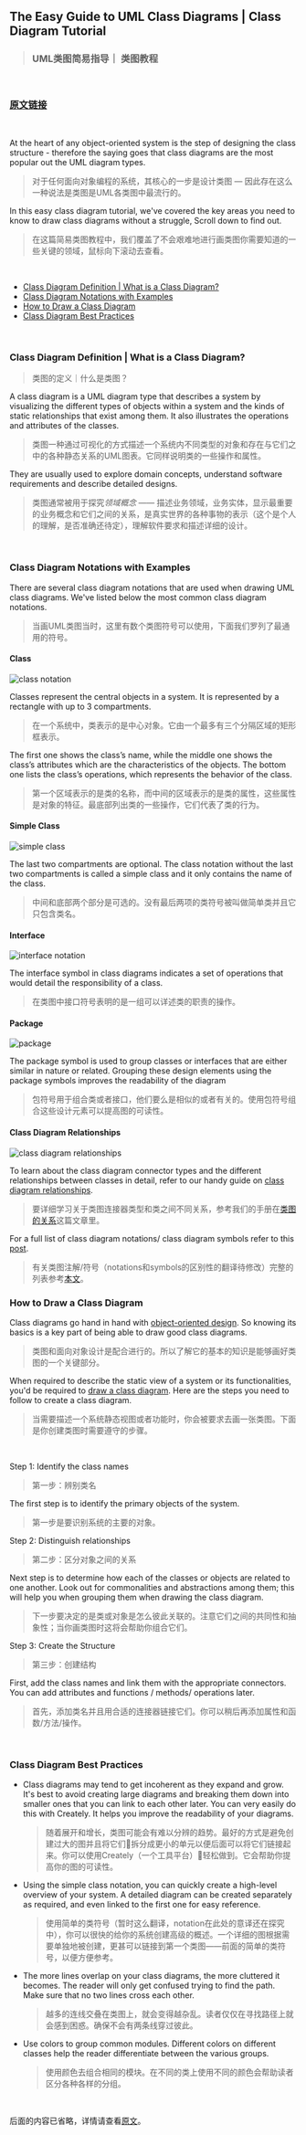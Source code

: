 ## The Easy Guide to UML Class Diagrams | Class Diagram Tutorial

> ### UML类图简易指导｜ 类图教程

<br/>

### [原文链接](https://creately.com/blog/diagrams/class-diagram-tutorial)
<br/>


At the heart of any object-oriented system is the step of designing the class structure - therefore the saying goes that class diagrams are the most popular out the UML diagram types.

> 对于任何面向对象编程的系统，其核心的一步是设计类图 — 因此存在这么一种说法是类图是UML各类图中最流行的。



In this easy class diagram tutorial, we've covered the key areas you need to know to draw class diagrams without a struggle, Scroll down to find out.

> 在这篇简易类图教程中，我们覆盖了不会艰难地进行画类图你需要知道的一些关键的领域，鼠标向下滚动去查看。

<br/>

  - [Class Diagram Definition | What is a Class Diagram?](#class-diagram-definition--what-is-a-class-diagram)
  - [Class Diagram Notations with Examples](#class-diagram-notations-with-examples)
  - [How to Draw a Class Diagram](#how-to-draw-a-class-diagram)
  - [Class Diagram Best Practices](#class-diagram-best-practices)

<br/>

### Class Diagram Definition | What is a Class Diagram?
> 类图的定义｜什么是类图？

A class diagram is a UML diagram type that describes a system by visualizing the different types of objects within a system and the kinds of static relationships that exist among them. It also illustrates the operations and attributes of the classes.

> 类图一种通过可视化的方式描述一个系统内不同类型的对象和存在与它们之中的各种静态关系的UML图表。它同样说明类的一些操作和属性。

They are usually used to explore domain concepts, understand software requirements and describe detailed designs.

> 类图通常被用于探究*领域概念* —— 描述业务领域，业务实体，显示最重要的业务概念和它们之间的关系，是真实世界的各种事物的表示（这个是个人的理解，是否准确还待定），理解软件要求和描述详细的设计。

<br/>

### Class Diagram Notations with Examples

There are several class diagram notations that are used when drawing UML class diagrams. We've listed below the most common class diagram notations.

> 当画UML类图当时，这里有数个类图符号可以使用，下面我们罗列了最通用的符号。

#### Class

![class notation](./assets/Class-Notation.png)

Classes represent the central objects in a system. It is represented by a rectangle with up to 3 compartments.
> 在一个系统中，类表示的是中心对象。它由一个最多有三个分隔区域的矩形框表示。

The first one shows the class’s name, while the middle one shows the class’s attributes which are the characteristics of the objects. The bottom one lists the class’s operations, which represents the behavior of the class.

> 第一个区域表示的是类的名称，而中间的区域表示的是类的属性，这些属性是对象的特征。最底部列出类的一些操作，它们代表了类的行为。

#### Simple Class
![simple class](./assets/Simple-Class.png)<br/>

The last two compartments are optional. The class notation without the last two compartments is called a simple class and it only contains the name of the class.

> 中间和底部两个部分是可选的。没有最后两项的类符号被叫做简单类并且它只包含类名。

#### Interface

![interface notation](./assets/Interface-notation.png)

The interface symbol in class diagrams indicates a set of operations that would detail the responsibility of a class.
> 在类图中接口符号表明的是一组可以详述类的职责的操作。

#### Package
![package](./assets/Package.png)

The package symbol is used to group classes or interfaces that are either similar in nature or related. Grouping these design elements using the package symbols improves the readability of the diagram
> 包符号用于组合类或者接口，他们要么是相似的或者有关的。使用包符号组合这些设计元素可以提高图的可读性。

#### Class Diagram Relationships

![class diagram relationships](./assets/Class-Diagram-Relationships.png)

To learn about the class diagram connector types and the different relationships between classes in detail, refer to our handy guide on [class diagram relationships](https://creately.com/blog/diagrams/class-diagram-relationships/).
> 要详细学习关于类图连接器类型和类之间不同关系，参考我们的手册在[类图的关系](https://creately.com/blog/diagrams/class-diagram-relationships/)这篇文章里。

For a full list of class diagram notations/ class diagram symbols refer to this [post](https://creately.com/blog/diagrams/class-diagram-relationships/).
> 有关类图注解/符号（notations和symbols的区别性的翻译待修改）完整的列表参考[本文](https://creately.com/blog/diagrams/class-diagram-relationships/)。

### How to Draw a Class Diagram

Class diagrams go hand in hand with [object-oriented design](https://www.tutorialspoint.com/object_oriented_analysis_design/ooad_object_oriented_design.htm). So knowing its basics is a key part of being able to draw good class diagrams.
> 类图和面向对象设计是配合进行的。所以了解它的基本的知识是能够画好类图的一个关键部分。

When required to describe the static view of a system or its functionalities, you'd be required to [draw a class diagram](https://creately.com/diagram-type/class-diagram). Here are the steps you need to follow to create a class diagram.
> 当需要描述一个系统静态视图或者功能时，你会被要求去画一张类图。下面是你创建类图时需要遵守的步骤。

<br/>

Step 1: Identify the class names
> 第一步：辨别类名

The first step is to identify the primary objects of the system.
> 第一步是要识别系统的主要的对象。

Step 2: Distinguish relationships
> 第二步：区分对象之间的关系

Next step is to determine how each of the classes or objects are related to one another. Look out for commonalities and abstractions among them; this will help you when grouping them when drawing the class diagram.
> 下一步要决定的是类或对象是怎么彼此关联的。注意它们之间的共同性和抽象性；当你画类图时这将会帮助你组合它们。

Step 3: Create the Structure
> 第三步：创建结构

First, add the class names and link them with the appropriate connectors. You can add attributes and functions / methods/ operations later.
> 首先，添加类名并且用合适的连接器链接它们。你可以稍后再添加属性和函数/方法/操作。

<br/>

### Class Diagram Best Practices

- Class diagrams may tend to get incoherent as they expand and grow. It's best to avoid creating large diagrams and breaking them down into smaller ones that you can link to each other later. You can very easily do this with Creately. It helps you improve the readability of your diagrams.
  > 随着展开和增长，类图可能会有难以分辨的趋势。最好的方式是避免创建过大的图并且将它们拆分成更小的单元以便后面可以将它们链接起来。你可以使用Creately（一个工具平台）轻松做到。它会帮助你提高你的图的可读性。

- Using the simple class notation, you can quickly create a high-level overview of your system. A detailed diagram can be created separately as required, and even linked to the first one for easy reference.
  > 使用简单的类符号（暂时这么翻译，notation在此处的意译还在探究中），你可以很快的给你的系统创建高级的概述。一个详细的图根据需要单独地被创建，更甚可以链接到第一个类图——前面的简单的类符号，以便方便参考。

- The more lines overlap on your class diagrams, the more cluttered it becomes. The reader will only get confused trying to find the path. Make sure that no two lines cross each other.
  > 越多的连线交叠在类图上，就会变得越杂乱。读者仅仅在寻找路径上就会感到困惑。确保不会有两条线穿过彼此。

- Use colors to group common modules. Different colors on different classes help the reader differentiate between the various groups.
  > 使用颜色去组合相同的模块。在不同的类上使用不同的颜色会帮助读者区分各种各样的分组。

<br/>

后面的内容已省略，详情请查看[原文](https://creately.com/blog/diagrams/class-diagram-tutorial)。







